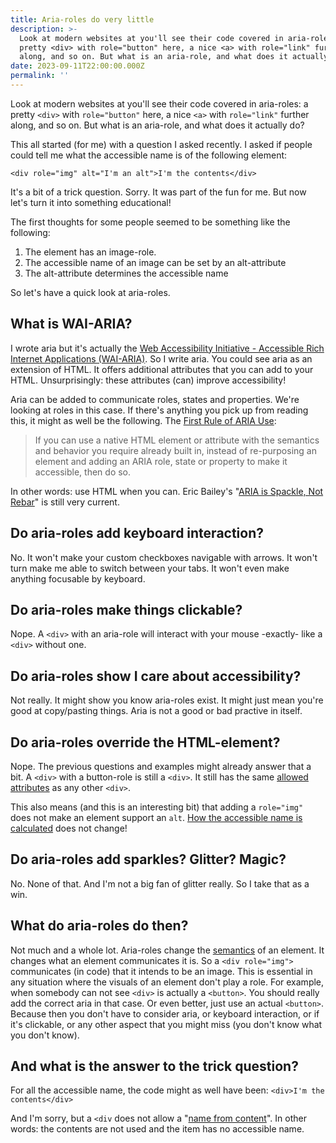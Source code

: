 ```yaml
---
title: Aria-roles do very little
description: >-
  Look at modern websites at you'll see their code covered in aria-roles: a
  pretty <div> with role="button" here, a nice <a> with role="link" further
  along, and so on. But what is an aria-role, and what does it actually do?
date: 2023-09-11T22:00:00.000Z
permalink: ''
---
```


Look at modern websites at you'll see their code covered in aria-roles: a pretty `<div>` with `role="button"` here, a nice `<a>` with `role="link"` further along, and so on. But what is an aria-role, and what does it actually do?

This all started (for me) with a question I asked recently. I asked if people could tell me what the accessible name is of the following element:

`<div role="img" alt="I'm an alt">I'm the contents</div>`

It's a bit of a trick question. Sorry. It was part of the fun for me. But now let's turn it into something educational!

The first thoughts for some people seemed to be something like the following:

1. The element has an image-role.
2. The accessible name of an image can be set by an alt-attribute
3. The alt-attribute determines the accessible name

So let's have a quick look at aria-roles.

## What is WAI-ARIA?

I wrote aria but it's actually the [Web Accessibility Initiative - Accessible Rich Internet Applications (WAI-ARIA)](https://www.w3.org/TR/wai-aria-1.2/). So I write aria.
You could see aria as an extension of HTML. It offers additional attributes that you can add to your HTML. Unsurprisingly: these attributes (can) improve accessibility!

Aria can be added to communicate roles, states and properties. We're looking at roles in this case. If there's anything you pick up from reading this, it might as well be the following. The [First Rule of ARIA Use](https://www.w3.org/TR/using-aria/#firstrule):

> If you can use a native HTML element or attribute with the semantics and behavior you require already built in, instead of re-purposing an element and adding an ARIA role, state or property to make it accessible, then do so.

In other words: use HTML when you can. Eric Bailey's "[ARIA is Spackle, Not Rebar](https://css-tricks.com/aria-spackle-not-rebar/)" is still very current.

## Do aria-roles add keyboard interaction?

No. It won't make your custom checkboxes navigable with arrows. It won't turn make me able to switch between your tabs. It won't even make anything focusable by keyboard.

## Do aria-roles make things clickable?

Nope. A `<div>` with an aria-role will interact with your mouse -exactly- like a `<div>` without one.

## Do aria-roles show I care about accessibility?

Not really. It might show you know aria-roles exist. It might just mean you're good at copy/pasting things. Aria is not a good or bad practive in itself.

## Do aria-roles override the HTML-element?

Nope. The previous questions and examples might already answer that a bit. A `<div>` with a button-role is still a `<div>`.  It still has the same [allowed attributes](https://html.spec.whatwg.org/multipage/grouping-content.html#the-div-element) as any other `<div>`.

This also means (and this is an interesting bit) that adding a `role="img"` does not make an element support an `alt`.  [How the accessible name is calculated](https://www.erikkroes.nl/blog/anchor-link/#how-is-the-accessible-name-calculated) does not change!

## Do aria-roles add sparkles? Glitter? Magic?

No. None of that. And I'm not a big fan of glitter really. So I take that as a win.

## What do aria-roles do then?

Not much and a whole lot. Aria-roles change the [semantics](https://www.erikkroes.nl/blog/semantics-what-does-it-mean/) of an element. It changes what an element communicates it is.
So a `<div role="img">` communicates (in code) that it intends to be an image. This is essential in any situation where the visuals of an element don't play a role. For example, when somebody can not see `<div>` is actually a `<button>`. You should really add the correct aria in that case. Or even better, just use an actual `<button>`. Because then you don't have to consider aria, or keyboard interaction, or if it's clickable, or any other aspect that you might miss (you don't know what you don't know).

## And what is the answer to the trick question?

For all the accessible name, the code might as well have been:
`<div>I'm the contents</div>`

And I'm sorry, but a `<div` does not allow a "[name from content](https://www.w3.org/TR/accname-1.2/#step2F)". In other words: the contents are not used and the item has no accessible name.

